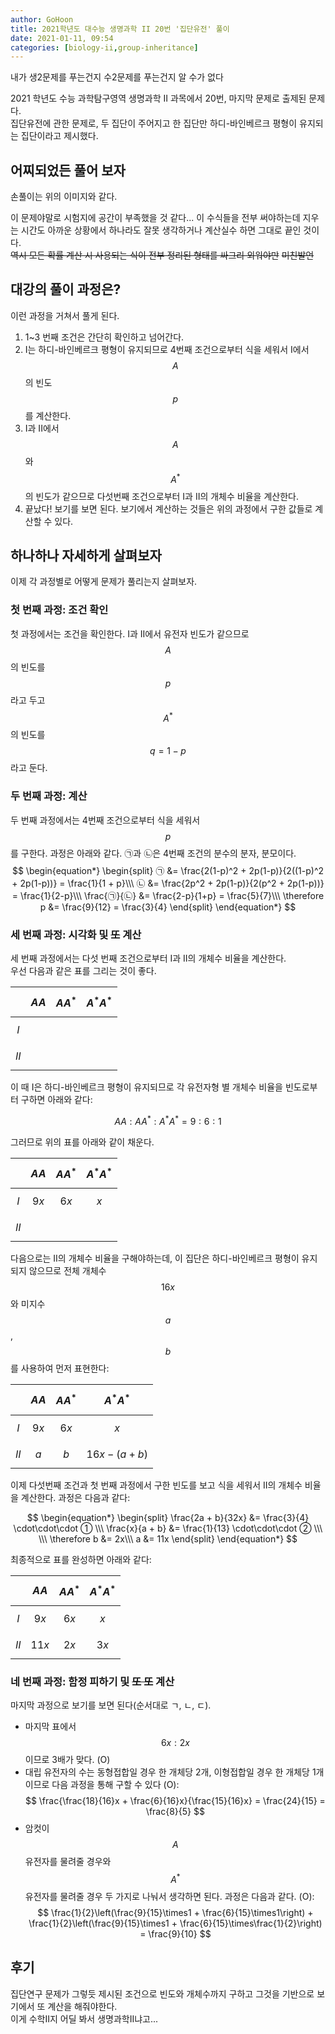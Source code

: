 ```yaml
---
author: GoHoon
title: 2021학년도 대수능 생명과학 II 20번 '집단유전' 풀이
date: 2021-01-11, 09:54
categories: [biology-ii,group-inheritance]
---
```

내가 생2문제를 푸는건지 수2문제를 푸는건지 알 수가 없다     
<!-- Excerpt -->
2021 학년도 수능 과학탐구영역 생명과학 II 과목에서 20번, 마지막 문제로 출제된 문제다.   
집단유전에 관한 문제로, 두 집단이 주어지고 한 집단만 하디-바인베르크 평형이 유지되는 집단이라고 제시했다.   

## 어찌되었든 풀어 보자
손풀이는 위의 이미지와 같다.

이 문제야말로 시험지에 공간이 부족했을 것 같다... 이 수식들을 전부 써야하는데 지우는 시간도 아까운 상황에서 하나라도 잘못 생각하거나 계산실수 하면 그대로 끝인 것이다.   
~~역시 모든 확률 계산 시 사용되는 식이 전부 정리된 형태를 싸그리 외워야만~~ ~~미친발언~~

## 대강의 풀이 과정은?
이런 과정을 거쳐서 풀게 된다.   
1. 1~3 번째 조건은 간단히 확인하고 넘어간다.
2. I는 하디-바인베르크 평형이 유지되므로 4번째 조건으로부터 식을 세워서 I에서 $$A$$의 빈도 $$p$$를 계산한다.
3. I과 II에서 $$A$$와 $$A^*$$의 빈도가 같으므로 다섯번째 조건으로부터 I과 II의 개체수 비율을 계산한다.
4. 끝났다! 보기를 보면 된다. 보기에서 계산하는 것들은 위의 과정에서 구한 값들로 계산할 수 있다.

## 하나하나 자세하게 살펴보자
이제 각 과정별로 어떻게 문제가 풀리는지 살펴보자.   

### 첫 번째 과정: 조건 확인
첫 과정에서는 조건을 확인한다. I과 II에서 유전자 빈도가 같으므로 $$A$$의 빈도를 $$p$$라고 두고 $$A^*$$의 빈도를 $$q = 1 - p$$라고 둔다.

### 두 번째 과정: 계산
두 번째 과정에서는 4번째 조건으로부터 식을 세워서 $$p$$를 구한다. 과정은 아래와 같다. ㉠과 ㉡은 4번째 조건의 분수의 분자, 분모이다.
$$
\begin{equation*}
\begin{split}
㉠ &= \frac{2(1-p)^2 + 2p(1-p)}{2((1-p)^2 + 2p(1-p))} = \frac{1}{1 + p}\\\
㉡ &= \frac{2p^2 + 2p(1-p)}{2(p^2 + 2p(1-p))} = \frac{1}{2-p}\\\
\frac{㉠}{㉡} &= \frac{2-p}{1+p} = \frac{5}{7}\\\
\therefore p &= \frac{9}{12} = \frac{3}{4}
\end{split}
\end{equation*}
$$

### 세 번째 과정: 시각화 및 ~~또~~ 계산
세 번째 과정에서는 다섯 번째 조건으로부터 I과 II의 개체수 비율을 계산한다.   
우선 다음과 같은 표를 그리는 것이 좋다.

| | $$AA$$ | $$AA^*$$ | $$A^*A^*$$ |
| - | - | - | - |
| $$I$$  |  |  |  |
| $$II$$ |  |  |  |

이 때 I은 하디-바인베르크 평형이 유지되므로 각 유전자형 별 개체수 비율을 빈도로부터 구하면 아래와 같다:

$$ AA : AA^* : A^*A^* = 9 : 6 : 1 $$

그러므로 위의 표를 아래와 같이 채운다.

| | $$AA$$ | $$AA^*$$ | $$A^*A^*$$ |
| - | - | - | - |
| $$I$$ | $$9x$$ | $$6x$$ | $$x$$ |
| $$II$$ |  |  |  |

다음으로는 II의 개체수 비율을 구해야하는데, 이 집단은 하디-바인베르크 평형이 유지되지 않으므로 전체 개체수 $$16x$$와 미지수 $$a$$, $$b$$를 사용하여 먼저 표현한다:

| | $$AA$$ | $$AA^*$$ | $$A^*A^*$$ |
| - | - | - | - |
| $$I$$ | $$9x$$ | $$6x$$ | $$x$$ |
| $$II$$ | $$a$$ | $$b$$ | $$16x - (a + b)$$ |

이제 다섯번째 조건과 첫 번째 과정에서 구한 빈도를 보고 식을 세워서 II의 개체수 비율을 계산한다. 과정은 다음과 같다:   

$$
\begin{equation*}
\begin{split}
\frac{2a + b}{32x} &= \frac{3}{4} \cdot\cdot\cdot ① \\\
\frac{x}{a + b} &= \frac{1}{13} \cdot\cdot\cdot ② \\\
\\\
\therefore b &= 2x\\\
a &= 11x
\end{split}
\end{equation*}
$$

최종적으로 표를 완성하면 아래와 같다:

| | $$AA$$ | $$AA^*$$ | $$A^*A^*$$ |
| - | - | - | - |
| $$I$$ | $$9x$$ | $$6x$$ | $$x$$ |
| $$II$$ | $$11x$$ | $$2x$$ | $$3x$$ |
 
### 네 번째 과정: 함정 피하기 및 ~~또 또~~ 계산
마지막 과정으로 보기를 보면 된다(순서대로 ㄱ, ㄴ, ㄷ).   
- 마지막 표에서 $$6x : 2x$$이므로 3배가 맞다. (O)
- 대립 유전자의 수는 동형접합일 경우 한 개체당 2개, 이형접합일 경우 한 개체당 1개이므로 다음 과정을 통해 구할 수 있다 (O):  
  $$ \frac{\frac{18}{16}x + \frac{6}{16}x}{\frac{15}{16}x} = \frac{24}{15} = \frac{8}{5} $$
- 암컷이 $$A$$유전자를 물려줄 경우와 $$A^*$$유전자를 물려줄 경우 두 가지로 나눠서 생각하면 된다. 과정은 다음과 같다. (O):  
  $$ \frac{1}{2}\left(\frac{9}{15}\times1 + \frac{6}{15}\times1\right) + \frac{1}{2}\left(\frac{9}{15}\times1 + \frac{6}{15}\times\frac{1}{2}\right) = \frac{9}{10} $$</div>

## 후기
집단연구 문제가 그렇듯 제시된 조건으로 빈도와 개체수까지 구하고 그것을 기반으로 보기에서 또 계산을 해줘야한다.  
이게 수학II지 어딜 봐서 생명과학II냐고...  
